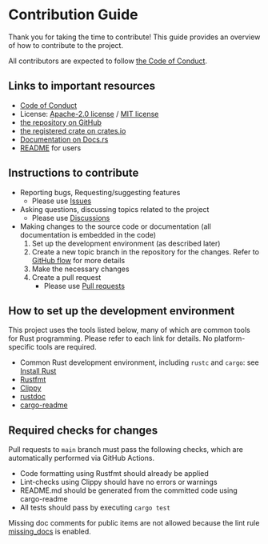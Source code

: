 # Contribution Guide

Thank you for taking the time to contribute!  This guide provides an overview of
how to contribute to the project.

All contributors are expected to follow [the Code of Conduct](CODE_OF_CONDUCT.md).

## Links to important resources

- [Code of Conduct](CODE_OF_CONDUCT.md)
- License: [Apache-2.0 license](LICENSE-APACHE) / [MIT license](LICENSE-MIT)
- [the repository on GitHub](https://github.com/masaki-wk/life-backend)
- [the registered crate on crates.io](https://crates.io/crates/life-backend)
- [Documentation on Docs.rs](https://docs.rs/life-backend/latest/life_backend/)
- [README](README.md) for users

## Instructions to contribute

- Reporting bugs, Requesting/suggesting features
  - Please use [Issues](https://github.com/masaki-wk/life-backend/issues)
- Asking questions, discussing topics related to the project
  - Please use [Discussions](https://github.com/masaki-wk/life-backend/discussions)
- Making changes to the source code or documentation
  (all documentation is embedded in the code)
  1. Set up the development environment (as described later)
  2. Create a new topic branch in the repository for the changes.  Refer to
     [GitHub flow](https://docs.github.com/en/get-started/quickstart/github-flow)
     for more details
  3. Make the necessary changes
  4. Create a pull request
     - Please use [Pull requests](https://github.com/masaki-wk/life-backend/pulls)

## How to set up the development environment

This project uses the tools listed below, many of which are common tools for
Rust programming.  Please refer to each link for details.  No platform-specific
tools are required.

- Common Rust development environment, including `rustc` and `cargo`:
  see [Install Rust](https://www.rust-lang.org/tools/install)
- [Rustfmt](https://rust-lang.github.io/rustfmt/)
- [Clippy](https://doc.rust-lang.org/clippy/)
- [rustdoc](https://doc.rust-lang.org/rustdoc/)
- [cargo-readme](https://crates.io/crates/cargo-readme/)

## Required checks for changes

Pull requests to `main` branch must pass the following checks, which are
automatically performed via GitHub Actions.

- Code formatting using Rustfmt should already be applied
- Lint-checks using Clippy should have no errors or warnings
- README.md should be generated from the committed code using cargo-readme
- All tests should pass by executing `cargo test`

Missing doc comments for public items are not allowed because the lint rule
[missing_docs](https://doc.rust-lang.org/rustdoc/lints.html#missing_docs) is
enabled.
